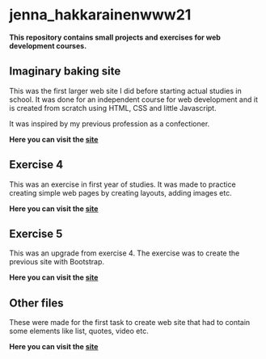 # jenna_hakkarainenwww21

**This repository contains small projects and exercises for web development courses.**

## Imaginary baking site

This was the first larger web site I did before starting actual studies in school. It was done for an independent course for web development and it is created from scratch using HTML, CSS and little Javascript.

It was inspired by my previous profession as a confectioner.

**Here you can visit the [site](https://jenhakk.github.io/jenna_hakkarainenwww21/Imaginary_baking_site/etusivu.html)**


## Exercise 4

This was an exercise in first year of studies. It was made to practice creating simple web pages by creating layouts, adding images etc. 

**Here you can visit the [site](https://jenhakk.github.io/jenna_hakkarainenwww21/exercise4/exercise4.html)**


## Exercise 5

This was an upgrade from exercise 4. The exercise was to create the previous site with Bootstrap.

**Here you can visit the [site](https://jenhakk.github.io/jenna_hakkarainenwww21/exercise5/exercise5.html)**


## Other files

These were made for the first task to create web site that had to contain some elements like list, quotes, video etc.

**Here you can visit the [site](https://jenhakk.github.io/jenna_hakkarainenwww21/index.html)**
